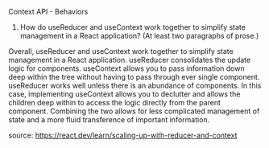 Context API - Behaviors

1. How do useReducer and useContext work together to simplify state management in a React application? (At least two paragraphs of prose.)

Overall, useReducer and useContext work together to simplify state management in a React application. useReducer consolidates the update logic for components. useContext allows you to pass information down deep within the tree without having to pass through ever single component. useReducer works well unless there is an abundance of components. In this case, implementing useContext allows you to declutter and allows the children deep within to access the logic directly from the parent component. Combining the two allows for less complicated management of state and a more fluid transference of important information.

source: https://react.dev/learn/scaling-up-with-reducer-and-context